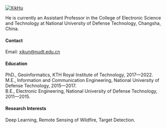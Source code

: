

[![XikHu](https://img.shields.io/badge/senli1073-github-blue?logo=github)](https://github.com/XiKHu)

He is currently an Assistant Professor in the College of Electronic Science and Technology at National University of Defense Technology, Changsha, China.

#### Contact

Email: xikun@nudt.edu.cn

#### Education
PhD., Geoinformatics, KTH Royal Institute of Technology, 2017—2022.\
M.E., Information and Communication Engineering, National University of Defense Technology, 2015—2017.\
B.E., Electronic Engineering, National University of Defense Technology, 2011—2015.

#### Research Interests
Deep Learning, Remote Sensing of Wildfire, Target Detection.

